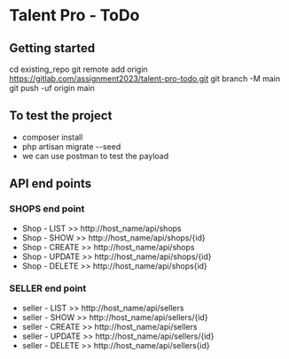 # Talent Pro - ToDo

## Getting started
cd existing_repo
git remote add origin https://gitlab.com/assignment2023/talent-pro-todo.git
git branch -M main
git push -uf origin main

## To test the project 
- composer install
- php artisan migrate --seed
- we can use postman to test the payload


## API end points

### SHOPS end point

- Shop - LIST   >> http://host_name/api/shops
- Shop - SHOW   >> http://host_name/api/shops/{id}
- Shop - CREATE >> http://host_name/api/shops
- Shop - UPDATE >> http://host_name/api/shops/{id}
- Shop - DELETE >> http://host_name/api/shops{id}

### SELLER end point

- seller - LIST   >> http://host_name/api/sellers
- seller - SHOW   >> http://host_name/api/sellers/{id}
- seller - CREATE >> http://host_name/api/sellers
- seller - UPDATE >> http://host_name/api/sellers/{id}
- seller - DELETE >> http://host_name/api/sellers{id}

